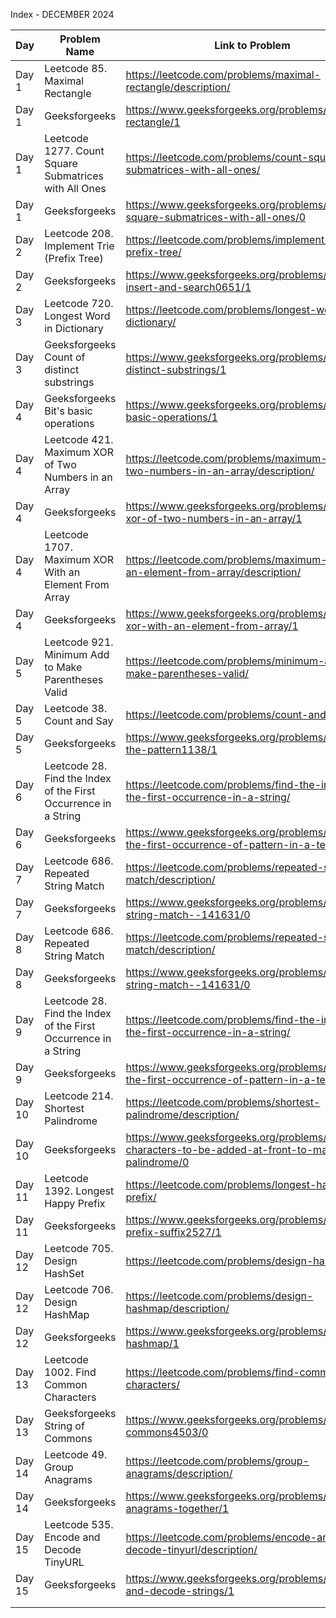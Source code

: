 Index - DECEMBER 2024

| Day   | Problem Name                                          | Link to Problem                                                                 | Notes |
| ----- | ----------------------------------------------------- | ------------------------------------------------------------------------------- | ----- |
| Day 1 | Leetcode 85. Maximal Rectangle                        | https://leetcode.com/problems/maximal-rectangle/description/                    | -     |
| Day 1 | Geeksforgeeks                                         | https://www.geeksforgeeks.org/problems/max-rectangle/1                          | -     |
| Day 1 | Leetcode 1277. Count Square Submatrices with All Ones | https://leetcode.com/problems/count-square-submatrices-with-all-ones/           | -     |
| Day 1 | Geeksforgeeks                                         | https://www.geeksforgeeks.org/problems/count-square-submatrices-with-all-ones/0 | -     |
| Day 2 | Leetcode 208. Implement Trie (Prefix Tree) | https://leetcode.com/problems/implement-trie-prefix-tree/ | -      |
| Day 2 | Geeksforgeeks | https://www.geeksforgeeks.org/problems/trie-insert-and-search0651/1  | -      |
| Day 3 | Leetcode 720. Longest Word in Dictionary | https://leetcode.com/problems/longest-word-in-dictionary/ | -      |
| Day 3 | Geeksforgeeks Count of distinct substrings | https://www.geeksforgeeks.org/problems/count-of-distinct-substrings/1 | -      |
| Day 4 | Geeksforgeeks Bit's basic operations | https://www.geeksforgeeks.org/problems/bits-basic-operations/1 | -      |
| Day 4 | Leetcode 421. Maximum XOR of Two Numbers in an Array | https://leetcode.com/problems/maximum-xor-of-two-numbers-in-an-array/description/ | -      |
| Day 4 | Geeksforgeeks | https://www.geeksforgeeks.org/problems/maximum-xor-of-two-numbers-in-an-array/1 | -      |
| Day 4 | Leetcode 1707. Maximum XOR With an Element From Array | https://leetcode.com/problems/maximum-xor-with-an-element-from-array/description/ | -      |
| Day 4 | Geeksforgeeks | https://www.geeksforgeeks.org/problems/maximum-xor-with-an-element-from-array/1 | -      |
| Day 5 | Leetcode 921. Minimum Add to Make Parentheses Valid | https://leetcode.com/problems/minimum-add-to-make-parentheses-valid/ | -      |
| Day 5 | Leetcode 38. Count and Say | https://leetcode.com/problems/count-and-say/ | -      |
| Day 5 | Geeksforgeeks | https://www.geeksforgeeks.org/problems/decode-the-pattern1138/1 | -      |
| Day 6 | Leetcode 28. Find the Index of the First Occurrence in a String | https://leetcode.com/problems/find-the-index-of-the-first-occurrence-in-a-string/ | -      |
| Day 6 | Geeksforgeeks | https://www.geeksforgeeks.org/problems/index-of-the-first-occurrence-of-pattern-in-a-text/1 | -      |
| Day 7 | Leetcode 686. Repeated String Match | https://leetcode.com/problems/repeated-string-match/description/ | -      |
| Day 7 | Geeksforgeeks | https://www.geeksforgeeks.org/problems/repeated-string-match--141631/0 | -      |
| Day 8 | Leetcode 686. Repeated String Match | https://leetcode.com/problems/repeated-string-match/description/ | -      |
| Day 8 | Geeksforgeeks | https://www.geeksforgeeks.org/problems/repeated-string-match--141631/0 | -      |
| Day 9 | Leetcode 28. Find the Index of the First Occurrence in a String | https://leetcode.com/problems/find-the-index-of-the-first-occurrence-in-a-string/ | -      |
| Day 9 | Geeksforgeeks | https://www.geeksforgeeks.org/problems/index-of-the-first-occurrence-of-pattern-in-a-text/1 | -      |
| Day 10 | Leetcode 214. Shortest Palindrome | https://leetcode.com/problems/shortest-palindrome/description/ | -      |
| Day 10 | Geeksforgeeks | https://www.geeksforgeeks.org/problems/minimum-characters-to-be-added-at-front-to-make-string-palindrome/0 | -      |
| Day 11 | Leetcode 1392. Longest Happy Prefix | https://leetcode.com/problems/longest-happy-prefix/ | -      |
| Day 11 | Geeksforgeeks | https://www.geeksforgeeks.org/problems/longest-prefix-suffix2527/1 | -      |
| Day 12 | Leetcode 705. Design HashSet | https://leetcode.com/problems/design-hashset/ | -      |
| Day 12 | Leetcode 706. Design HashMap | https://leetcode.com/problems/design-hashmap/description/ | -      |
| Day 12 | Geeksforgeeks | https://www.geeksforgeeks.org/problems/design-hashmap/1 | -      |
| Day 13 | Leetcode 1002. Find Common Characters | https://leetcode.com/problems/find-common-characters/ | -      |
| Day 13 | Geeksforgeeks String of Commons | https://www.geeksforgeeks.org/problems/string-of-commons4503/0 | -      |
| Day 14 | Leetcode 49. Group Anagrams | https://leetcode.com/problems/group-anagrams/description/ | -      |
| Day 14 | Geeksforgeeks | https://www.geeksforgeeks.org/problems/print-anagrams-together/1 | -      |
| Day 15 | Leetcode 535. Encode and Decode TinyURL | https://leetcode.com/problems/encode-and-decode-tinyurl/description/ | -      |
| Day 15 | Geeksforgeeks | https://www.geeksforgeeks.org/problems/encode-and-decode-strings/1 | -      |
|       |                                                       |                                                                                 |       |
|       |                                                       |                                                                                 |       |
